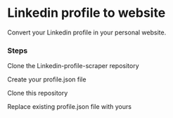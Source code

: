 # Linkedin profile to website
Convert your Linkedin profile in your personal website.

### Steps

Clone the Linkedin-profile-scraper repository

Create your profile.json file

Clone this repository

Replace existing profile.json file with yours
